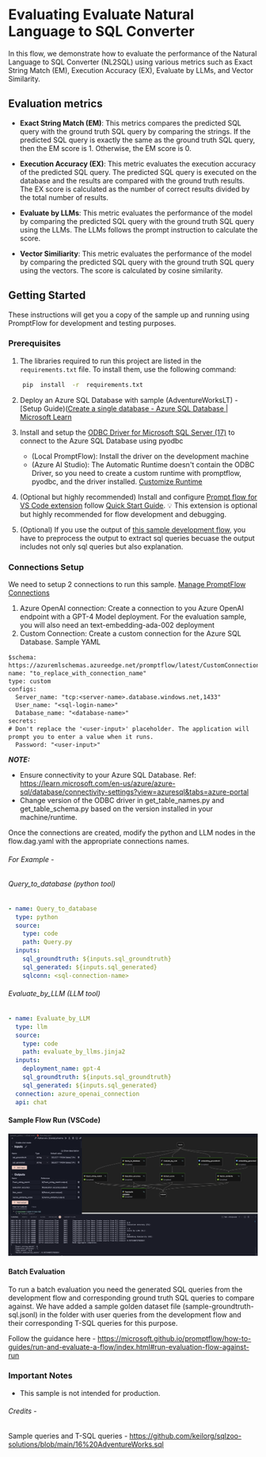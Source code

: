 # Evaluating Evaluate Natural Language to SQL Converter

In this flow, we demonstrate how to evaluate the performance of the Natural Language to SQL Converter (NL2SQL) using various metrics such as Exact String Match (EM), Execution Accuracy (EX), Evaluate by LLMs, and Vector Similarity.

## Evaluation metrics

- **Exact String Match (EM)**: This metrics compares the predicted SQL query with the ground truth SQL query by comparing the strings. If the predicted SQL query is exactly the same as the ground truth SQL query, then the EM score is 1. Otherwise, the EM score is 0.

- **Execution Accuracy (EX)**: This metric evaluates the execution accuracy of the predicted SQL query. The predicted SQL query is executed on the database and the results are compared with the ground truth results. The EX score is calculated as the number of correct results divided by the total number of results.

- **Evaluate by LLMs**: This metric evaluates the performance of the model by comparing the predicted SQL query with the ground truth SQL query using the LLMs. The LLMs follows the prompt instruction to calculate the score.

- **Vector Similiarity**: This metric evaluates the performance of the model by comparing the predicted SQL query with the ground truth SQL query using the vectors. The score is calculated by cosine similarity.

## Getting Started

These instructions will get you a copy of the sample up and running using PromptFlow for development and testing purposes.

### Prerequisites

1.  The libraries required to run this project are listed in the `requirements.txt` file. To install them, use the following command:

```bash
    pip  install  -r  requirements.txt
```

2. Deploy an Azure SQL Database with sample (AdventureWorksLT) - [Setup Guide)([Create a single database - Azure SQL Database | Microsoft Learn](https://learn.microsoft.com/en-us/azure/azure-sql/database/single-database-create-quickstart?view=azuresql&tabs=azure-portal)
3. Install and setup the [ODBC Driver for Microsoft SQL Server (17)](https://learn.microsoft.com/en-us/sql/connect/odbc/download-odbc-driver-for-sql-server?view=sql-server-ver16#version-17) to connect to the Azure SQL Database using pyodbc
   - (Local PromptFlow): Install the driver on the development machine
   - (Azure AI Studio): The Automatic Runtime doesn't contain the ODBC Driver, so you need to create a custom runtime with promptflow, pyodbc, and the driver installed. [Customize Runtime](https://learn.microsoft.com/en-us/azure/ai-studio/how-to/create-manage-runtime)
4. (Optional but highly recommended) Install and configure [Prompt flow for VS Code extension](https://marketplace.visualstudio.com/items?itemName=prompt-flow.prompt-flow) follow [Quick Start Guide](https://microsoft.github.io/promptflow/how-to-guides/quick-start.html).
   💡 This extension is optional but highly recommended for flow development and debugging.

5. (Optional) If you use the output of [this sample development flow](../development/), you have to preprocess the output to extract sql queries becuase the output includes not only sql queries but also explanation.

### Connections Setup

We need to setup 2 connections to run this sample. [Manage PromptFlow Connections](https://microsoft.github.io/promptflow/how-to-guides/manage-connections.html)

1.  Azure OpenAI connection: Create a connection to you Azure OpenAI endpoint with a GPT-4 Model deployment. For the evaluation sample, you will also need an text-embedding-ada-002 deployment
2.  Custom Connection: Create a custom connection for the Azure SQL Database. Sample YAML

```YML
$schema: https://azuremlschemas.azureedge.net/promptflow/latest/CustomConnection.schema.json
name: "to_replace_with_connection_name"
type: custom
configs:
  Server_name: "tcp:<server-name>.database.windows.net,1433"
  User_name: "<sql-login-name>"
  Database_name: "<database-name>"
secrets:
# Don't replace the '<user-input>' placeholder. The application will prompt you to enter a value when it runs.
  Password: "<user-input>"
```

**_NOTE:_**

- Ensure connectivity to your Azure SQL Database. Ref: https://learn.microsoft.com/en-us/azure/azure-sql/database/connectivity-settings?view=azuresql&tabs=azure-portal
- Change version of the ODBC driver in get_table_names.py and get_table_schema.py based on the version installed in your machine/runtime.

Once the connections are created, modify the python and LLM nodes in the flow.dag.yaml with the appropriate connections names.

###### For Example -

###### Query_to_database (python tool)

```YAML
- name: Query_to_database
  type: python
  source:
    type: code
    path: Query.py
  inputs:
    sql_groundtruth: ${inputs.sql_groundtruth}
    sql_generated: ${inputs.sql_generated}
    sqlconn: <sql-connection-name>
```

###### Evaluate_by_LLM (LLM tool)

```YAML
- name: Evaluate_by_LLM
  type: llm
  source:
    type: code
    path: evaluate_by_llms.jinja2
  inputs:
    deployment_name: gpt-4
    sql_groundtruth: ${inputs.sql_groundtruth}
    sql_generated: ${inputs.sql_generated}
  connection: azure_openai_connection
  api: chat
```

#### Sample Flow Run (VSCode)

![Sample Flow Run](./media/evaluation_flow_run_sample.png)

#### Batch Evaluation

To run a batch evaluation you need the generated SQL queries from the development flow and corresponding ground truth SQL queries to compare against. We have added a sample golden dataset file (sample-groundtruth-sql.jsonl) in the folder with user queries from the development flow and their corresponding T-SQL queries for this purpose.

Follow the guidance here - https://microsoft.github.io/promptflow/how-to-guides/run-and-evaluate-a-flow/index.html#run-evaluation-flow-against-run

### Important Notes

- This sample is not intended for production.


###### Credits - 
Sample queries and T-SQL queries - https://github.com/keilorg/sqlzoo-solutions/blob/main/16%20AdventureWorks.sql